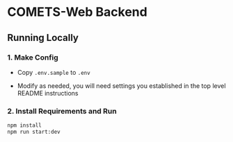 # COMETS-Web Backend

## Running Locally

### 1. Make Config

* Copy `.env.sample` to `.env`

* Modify as needed, you will need settings you established in the top level README instructions

### 2.  Install Requirements and Run

```bash
npm install
npm run start:dev
```
